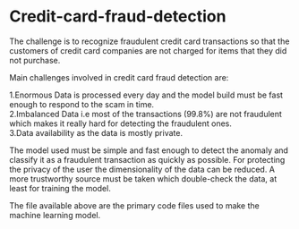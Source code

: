 # Credit-card-fraud-detection

The challenge is to recognize fraudulent credit card transactions so that the customers of credit card companies are not charged for items that they did not purchase.

Main challenges involved in credit card fraud detection are:

1.Enormous Data is processed every day and the model build must be fast enough to respond to the scam in time.<br />
2.Imbalanced Data i.e most of the transactions (99.8%) are not fraudulent which makes it really hard for detecting the fraudulent ones.<br />
3.Data availability as the data is mostly private.

The model used must be simple and fast enough to detect the anomaly and classify it as a fraudulent transaction as quickly as possible. For protecting the privacy of the user the dimensionality of the data can be reduced. A more trustworthy source must be taken which double-check the data, at least for training the model.

The file available above are the primary code files used to make the machine learning model.

